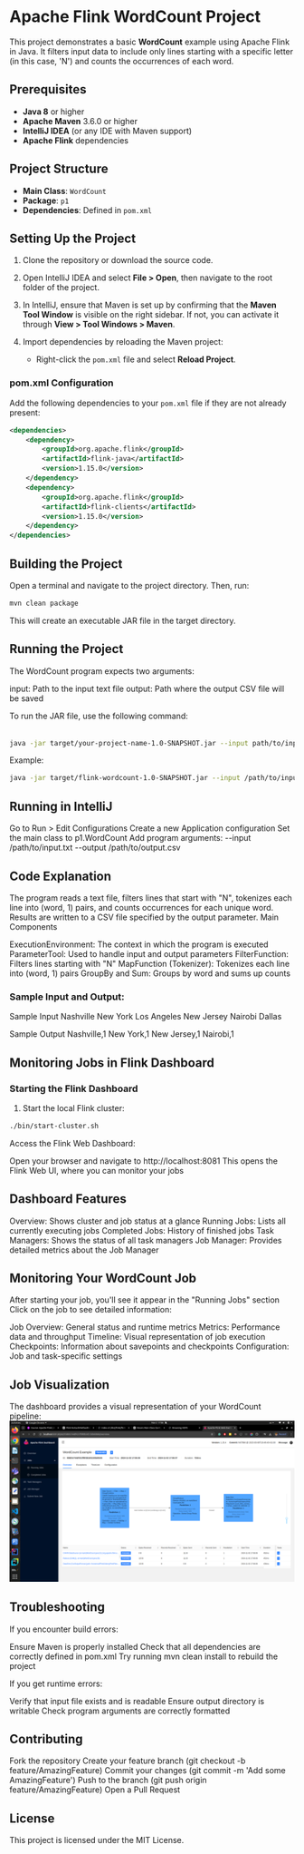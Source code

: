 # Apache Flink WordCount Project

This project demonstrates a basic **WordCount** example using Apache Flink in Java. It filters input data to include only lines starting with a specific letter (in this case, 'N') and counts the occurrences of each word.

## Prerequisites

- **Java 8** or higher
- **Apache Maven** 3.6.0 or higher
- **IntelliJ IDEA** (or any IDE with Maven support)
- **Apache Flink** dependencies

## Project Structure

- **Main Class**: `WordCount`
- **Package**: `p1`
- **Dependencies**: Defined in `pom.xml`

## Setting Up the Project

1. Clone the repository or download the source code.

2. Open IntelliJ IDEA and select **File > Open**, then navigate to the root folder of the project.

3. In IntelliJ, ensure that Maven is set up by confirming that the **Maven Tool Window** is visible on the right sidebar. If not, you can activate it through **View > Tool Windows > Maven**.

4. Import dependencies by reloading the Maven project:
   - Right-click the `pom.xml` file and select **Reload Project**.

### pom.xml Configuration

Add the following dependencies to your `pom.xml` file if they are not already present:

```xml
<dependencies>
    <dependency>
        <groupId>org.apache.flink</groupId>
        <artifactId>flink-java</artifactId>
        <version>1.15.0</version>
    </dependency>
    <dependency>
        <groupId>org.apache.flink</groupId>
        <artifactId>flink-clients</artifactId>
        <version>1.15.0</version>
    </dependency>
</dependencies>
```

## Building the Project

Open a terminal and navigate to the project directory. Then, run:
```bash
mvn clean package

```

This will create an executable JAR file in the target directory.


## Running the Project
The WordCount program expects two arguments:

input: Path to the input text file
output: Path where the output CSV file will be saved


To run the JAR file, use the following command:
```bash

java -jar target/your-project-name-1.0-SNAPSHOT.jar --input path/to/input.txt --output path/to/output.csv
```

Example:
```bash
java -jar target/flink-wordcount-1.0-SNAPSHOT.jar --input /path/to/input.txt --output /path/to/output.csv
```

## Running in IntelliJ

Go to Run > Edit Configurations
Create a new Application configuration
Set the main class to p1.WordCount
Add program arguments:
   --input /path/to/input.txt --output /path/to/output.csv



## Code Explanation
The program reads a text file, filters lines that start with "N", tokenizes each line into (word, 1) pairs, and counts occurrences for each unique word. Results are written to a CSV file specified by the output parameter.
Main Components

ExecutionEnvironment: The context in which the program is executed
ParameterTool: Used to handle input and output parameters
FilterFunction: Filters lines starting with "N"
MapFunction (Tokenizer): Tokenizes each line into (word, 1) pairs
GroupBy and Sum: Groups by word and sums up counts

### Sample Input and Output:

Sample Input
Nashville
New York
Los Angeles
New Jersey
Nairobi
Dallas

Sample Output
Nashville,1
New York,1
New Jersey,1
Nairobi,1


## Monitoring Jobs in Flink Dashboard

### Starting the Flink Dashboard

1. Start the local Flink cluster:
```bash
./bin/start-cluster.sh
```
Access the Flink Web Dashboard:

Open your browser and navigate to http://localhost:8081
This opens the Flink Web UI, where you can monitor your jobs



## Dashboard Features

Overview: Shows cluster and job status at a glance
Running Jobs: Lists all currently executing jobs
Completed Jobs: History of finished jobs
Task Managers: Shows the status of all task managers
Job Manager: Provides detailed metrics about the Job Manager

## Monitoring Your WordCount Job

After starting your job, you'll see it appear in the "Running Jobs" section
Click on the job to see detailed information:

Job Overview: General status and runtime metrics
Metrics: Performance data and throughput
Timeline: Visual representation of job execution
Checkpoints: Information about savepoints and checkpoints
Configuration: Job and task-specific settings



## Job Visualization
The dashboard provides a visual representation of your WordCount pipeline:
![Flink WordCount Job Graph](images/Graph.png)

## Troubleshooting

If you encounter build errors:

Ensure Maven is properly installed
Check that all dependencies are correctly defined in pom.xml
Try running mvn clean install to rebuild the project


If you get runtime errors:

Verify that input file exists and is readable
Ensure output directory is writable
Check program arguments are correctly formatted



## Contributing

Fork the repository
Create your feature branch (git checkout -b feature/AmazingFeature)
Commit your changes (git commit -m 'Add some AmazingFeature')
Push to the branch (git push origin feature/AmazingFeature)
Open a Pull Request

## License
This project is licensed under the MIT License.
